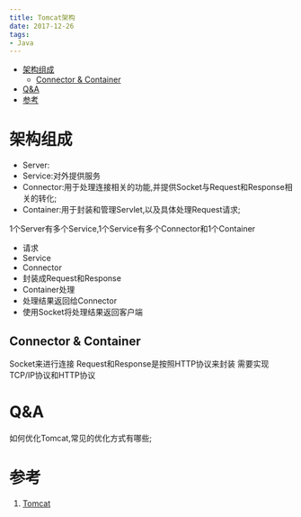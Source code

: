 ```yaml
---
title: Tomcat架构
date: 2017-12-26
tags:
- Java
---
```


<!-- TOC -->

- [架构组成](#架构组成)
    - [Connector & Container](#connector--container)
- [Q&A](#qa)
- [参考](#参考)

<!-- /TOC -->
# 架构组成

* Server:
* Service:对外提供服务
* Connector:用于处理连接相关的功能,并提供Socket与Request和Response相关的转化;
* Container:用于封装和管理Servlet,以及具体处理Request请求;

1个Server有多个Service,1个Service有多个Connector和1个Container

* 请求
* Service
* Connector
* 封装成Request和Response
* Container处理
* 处理结果返回给Connector
* 使用Socket将处理结果返回客户端

## Connector & Container

Socket来进行连接
Request和Response是按照HTTP协议来封装
需要实现TCP/IP协议和HTTP协议

# Q&A

如何优化Tomcat,常见的优化方式有哪些;

# 参考

1. [Tomcat](http://blog.csdn.net/xlgen157387/article/details/79006434)

